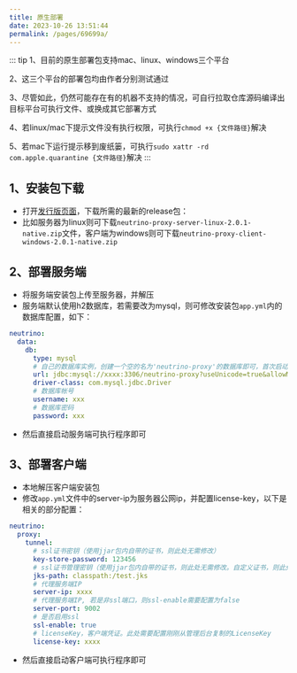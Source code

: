 ```yaml
---
title: 原生部署
date: 2023-10-26 13:51:44
permalink: /pages/69699a/
---
```


::: tip
1、目前的原生部署包支持mac、linux、windows三个平台

2、这三个平台的部署包均由作者分别测试通过

3、尽管如此，仍然可能存在有的机器不支持的情况，可自行拉取仓库源码编译出目标平台可执行文件、或换成其它部署方式

4、若linux/mac下提示文件没有执行权限，可执行`chmod +x {文件路径}`解决

5、若mac下运行提示移到废纸篓，可执行`sudo xattr -rd com.apple.quarantine {文件路径}`解决
:::

## 1、安装包下载
- 打开[发行版页面](https://gitee.com/dromara/neutrino-proxy/releases)，下载所需的最新的release包：
- 比如服务器为linux则可下载`neutrino-proxy-server-linux-2.0.1-native.zip`文件，客户端为windows则可下载`neutrino-proxy-client-windows-2.0.1-native.zip`

## 2、部署服务端
- 将服务端安装包上传至服务器，并解压
- 服务端默认使用h2数据库，若需要改为mysql，则可修改安装包`app.yml`内的数据库配置，如下：
```yml
neutrino:
  data:
    db:
      type: mysql
      # 自己的数据库实例，创建一个空的名为'neutrino-proxy'的数据库即可，首次启动服务端会自动初始化
      url: jdbc:mysql://xxxx:3306/neutrino-proxy?useUnicode=true&allowMultiQueries=true&useAffectedRows=true&useSSL=false
      driver-class: com.mysql.jdbc.Driver
      # 数据库帐号
      username: xxx
      # 数据库密码
      password: xxx
```
- 然后直接启动服务端可执行程序即可

## 3、部署客户端
- 本地解压客户端安装包
- 修改`app.yml`文件中的server-ip为服务器公网ip，并配置license-key，以下是相关的部分配置：
```yml
neutrino:
  proxy:
    tunnel:
      # ssl证书密钥（使用jjar包内自带的证书，则此处无需修改）
      key-store-password: 123456
      # ssl证书管理密钥（使用jjar包内自带的证书，则此处无需修改。自定义证书，则此处配置对应的路径）
      jks-path: classpath:/test.jks
      # 代理服务端IP
      server-ip: xxxx
      # 代理服务端IP, 若是非ssl端口，则ssl-enable需要配置为false
      server-port: 9002
      # 是否启用ssl
      ssl-enable: true
      # licenseKey，客户端凭证。此处需要配置刚刚从管理后台复制的LicenseKey
      license-key: xxxx
```
- 然后直接启动客户端可执行程序即可
